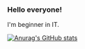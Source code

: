 ### Hello everyone!
I'm beginner in IT.

[![Anurag's GitHub stats](https://github-readme-stats.vercel.app/api?username=Haramura101&show_icons=true&theme=dark#gh-dark-mode-only)](https://github.com/anuraghazra/github-readme-stats#gh-dark-mode-only)

<!--
**Haramura101/Haramura101** is a ✨ _special_ ✨ repository because its `README.md` (this file) appears on your GitHub profile.

Here are some ideas to get you started:

- 🔭 I’m currently working on ...
- 🌱 I’m currently learning ...
- 👯 I’m looking to collaborate on ...
- 🤔 I’m looking for help with ...
- 💬 Ask me about ...
- 📫 How to reach me: ...
- 😄 Pronouns: ...
- ⚡ Fun fact: ...
-->
